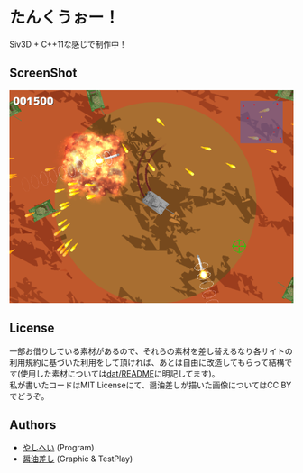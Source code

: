 # たんくうぉー！
Siv3D + C++11な感じで制作中！

## ScreenShot
![](ss.png)

## License
一部お借りしている素材があるので、それらの素材を差し替えるなり各サイトの利用規約に基づいた利用をして頂ければ、あとは自由に改造してもらって結構です(使用した素材については[dat/README](TANK/dat/README.md)に明記してます)。  
私が書いたコードはMIT Licenseにて、醤油差しが描いた画像についてはCC BYでどうぞ。

## Authors
* [やしへい](https://twitter.com/yashihei) (Program)
* [醤油差し](https://twitter.com/syouyusashi) (Graphic & TestPlay)
